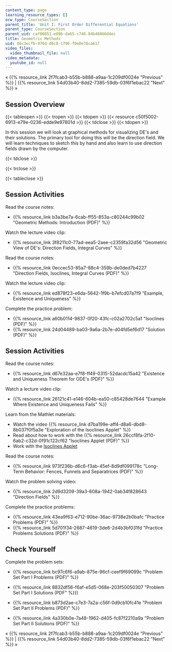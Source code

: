```yaml
---
content_type: page
learning_resource_types: []
ocw_type: CourseSection
parent_title: 'Unit I: First Order Differential Equations'
parent_type: CourseSection
parent_uid: caf00851-e89b-da65-c746-04b48066d4ec
title: Geometric Methods
uid: 86c3ecfb-976d-d6c8-1796-f0e0e78ca617
video_files:
  video_thumbnail_file: null
video_metadata:
  youtube_id: null
---
```


« {{% resource_link 2f7fcab3-b55b-b888-a9aa-1c209df0024e "Previous" %}} | {{% resource_link 54d03b40-8dd2-7385-59db-03f6f1ebac22 "Next" %}} »

Session Overview
----------------

{{< tableopen >}}
{{< tropen >}}
{{< tdopen >}}
{{< resource c50f5002-6913-e79e-0236-edde9e97801d >}}
{{< tdclose >}}
{{< tdopen >}}


In this session we will look at graphical methods for visualizing DE's and their solutions. The primary tool for doing this will be the direction field. We will learn techniques to sketch this by hand and also learn to use direction fields drawn by the computer.


{{< tdclose >}}

{{< trclose >}}

{{< tableclose >}}

Session Activities
------------------

Read the course notes:

*   {{% resource_link b3a3be7a-6cab-ff55-853a-c80244c99b02 "Geometric Methods: Introduction (PDF)" %}}

Watch the lecture video clip:

*   {{% resource_link 3f8211c0-77ad-eea5-2aee-c2359fa32d56 "Geometric View of DE's: Direction Fields, Integral Curves" %}}

Read the course notes:

*   {{% resource_link 0eccec53-85a7-88c4-359b-de0ded7b4227 "Direction Fields, Isoclines, Integral Curves (PDF)" %}}

Watch the lecture video clip:

*   {{% resource_link ed878f23-e6da-5642-1f9b-b7efcd07a7f9 "Example, Existence and Uniqueness" %}}

Complete the practice problem:

*   {{% resource_link a60b0114-9837-0f20-43fc-c02a2702c5a1 "Isoclines (PDF)" %}}
*   {{% resource_link 24d04489-ba03-9a6a-2b7e-d04fd5ef6d17 "Solution (PDF)" %}}

Session Activities
------------------

Read the course notes:

*   {{% resource_link d67e32aa-e7f8-ff49-0315-52dacdc15a42 "Existence and Uniqueness Theorem for ODE's (PDF)" %}}

Watch a lecture video clip:

*   {{% resource_link 26121c41-e146-604b-ea50-c85428de7644 "Example Where Existence and Uniqueness Fails" %}}

Learn from the Mathlet materials:

*   Watch the video {{% resource_link d7ba199e-aff4-d8a6-dbd8-8b037f0f5a3e "Exploration of the Isoclines Applet" %}}
*   Read about how to work with the {{% resource_link 26ccf8fa-2f10-6ab2-c32d-0f91c122cf62 "Isoclines Applet (PDF)" %}}
*   Work with the [Isoclines Applet](/ans7870/18/18.03SC/isoclines.html "Open in a new window.")

Read the course notes:

*   {{% resource_link 973f236b-d6c6-f3ab-45ef-8d9df099178c "Long-Term Behavior: Fences, Funnels and Separatrices (PDF)" %}}

Watch the problem solving video:

*   {{% resource_link 2d9d3209-39a3-608a-1942-0ab34f828643 "Direction Fields" %}}

Complete the practice problems:

*   {{% resource_link 43ea9f63-e712-90be-36ac-9738e2b0bafc "Practice Problems (PDF)" %}}
*   {{% resource_link 5d701f34-2687-4619-3de6-2d4b3bf031fd "Practice Problems Solutions (PDF)" %}}

Check Yourself
--------------

Complete the problem sets:

*   {{% resource_link bc97c6f6-a9ab-875e-96cf-ceef9f69099c "Problem Set Part I Problems (PDF)" %}}
*   {{% resource_link 8832df56-f6af-e5d5-068e-203f50050307 "Problem Set Part I Solutions (PDF" %}})
  
*   {{% resource_link b873d2ae-c7e3-7a2a-c56f-0d9cb10fc41e "Problem Set Part II Problems (PDF)" %}}
*   {{% resource_link 4a330b0e-7a48-1962-d405-fc87f2210a9a "Problem Set Part II Solutions (PDF)" %}}

« {{% resource_link 2f7fcab3-b55b-b888-a9aa-1c209df0024e "Previous" %}} | {{% resource_link 54d03b40-8dd2-7385-59db-03f6f1ebac22 "Next" %}} »